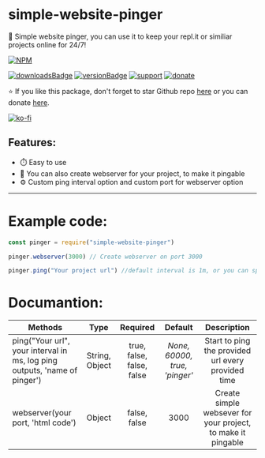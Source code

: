 # simple-website-pinger

📡 Simple website pinger, you can use it to keep your repl.it or similiar projects online for 24/7!

[![NPM](https://nodei.co/npm/simple-website-pinger.png)](https://nodei.co/npm/simple-website-pinger/)

[![downloadsBadge](https://img.shields.io/npm/dt/simple-website-pinger?style=for-the-badge)](https://npmjs.com/simple-website-pinger)
[![versionBadge](https://img.shields.io/npm/v/simple-website-pinger?style=for-the-badge)](https://npmjs.com/simple-website-pinger)
[![support](https://img.shields.io/badge/Support-Click%20here-blue?style=for-the-badge)](https://github.com/Pinglik-Developers/simple-website-pinger/discussions)
[![donate](https://img.shields.io/badge/Donate-Click%20here-red?style=for-the-badge)](https://ko-fi.com/pinglik)

⭐ If you like this package, don't forget to star Github repo [here](https://github.com/Pinglik-Developers/simple-website-pinger) or you can donate [here](https://ko-fi.com/pinglik).

[![ko-fi](https://ko-fi.com/img/githubbutton_sm.svg)](https://ko-fi.com/W7W3315UN)

## Features:
- ⏱️ Easy to use
- 🚀 You can also create webserver for your project, to make it pingable
- ⚙️ Custom ping interval option and custom port for webserver option

---

# Example code:

```js
const pinger = require("simple-website-pinger")

pinger.webserver(3000) // Create webserver on port 3000

pinger.ping("Your project url") //default interval is 1m, or you can specify own interval in ms
```

# Documantion:


| Methods       | Type           | Required      | Default    | Description |
| ------------- |:-------------:|:-------------:|:-------------:| :--------------:|
| ping("Your url", your interval in ms, log ping outputs, 'name of pinger')     | String, Object | true, false, false, false | *None,  60000, true, 'pinger'* | Start to ping the provided url every provided time |
| webserver(your port, 'html code')     | Object | false, false | 3000 | Create simple websever for your project, to make it pingable |

